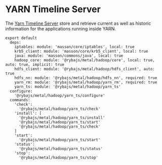 
# YARN Timeline Server

The [Yarn Timeline Server][ts] store and retrieve current as well as historic
information for the applications running inside YARN.

    export default
      deps:
        iptables: module: 'masson/core/iptables', local: true
        krb5_client: module: 'masson/core/krb5_client', local: true
        java: module: 'masson/commons/java', local: true
        hadoop_core: module: '@rybajs/metal/hadoop/core', local: true, auto: true, implicit: true
        hdfs_client: module: '@rybajs/metal/hadoop/hdfs_client', auto: true
        hdfs_nn: module: '@rybajs/metal/hadoop/hdfs_nn', required: true
        yarn_rm: module: '@rybajs/metal/hadoop/yarn_rm', required: true
        yarn_ts: module: '@rybajs/metal/hadoop/yarn_ts'
      configure:
        '@rybajs/metal/hadoop/yarn_ts/configure'
      commands:
        'check':
          '@rybajs/metal/hadoop/yarn_ts/check'
        'install': [
          '@rybajs/metal/hadoop/yarn_ts/install'
          '@rybajs/metal/hadoop/yarn_ts/start'
          '@rybajs/metal/hadoop/yarn_ts/check'
        ]
        'start':
          '@rybajs/metal/hadoop/yarn_ts/start'
        'status':
          '@rybajs/metal/hadoop/yarn_ts/status'
        'stop':
          '@rybajs/metal/hadoop/yarn_ts/stop'

[ts]: http://hadoop.apache.org/docs/current/hadoop-yarn/hadoop-yarn-site/TimelineServer.html
